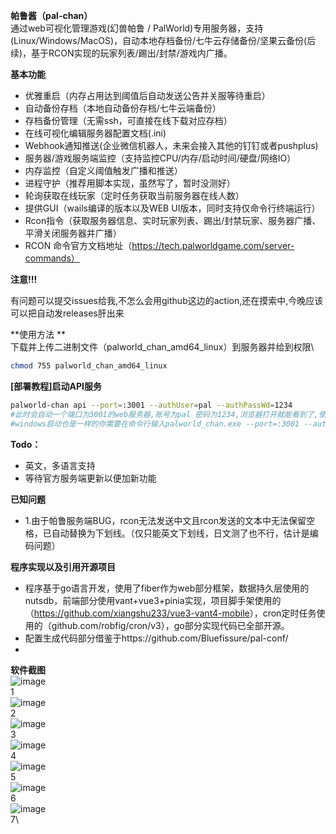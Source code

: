 **帕鲁酱（pal-chan）**\
通过web可视化管理游戏(幻兽帕鲁 / PalWorld)专用服务器，支持(Linux/Windows/MacOS)，自动本地存档备份/七牛云存储备份/坚果云备份(后续)，基于RCON实现的玩家列表/踢出/封禁/游戏内广播。 &#x20;

**基本功能**

*   优雅重启（内存占用达到阈值后自动发送公告并关服等待重启）
*   自动备份存档（本地自动备份存档/七牛云端备份）
*   存档备份管理（无需ssh，可直接在线下载对应存档）
*   在线可视化编辑服务器配置文档(.ini)
*   Webhook通知推送(企业微信机器人，未来会接入其他的钉钉或者pushplus)
*   服务器/游戏服务端监控（支持监控CPU/内存/启动时间/硬盘/网络IO）
*   内存监控（自定义阈值触发广播和推送）
*   进程守护（推荐用脚本实现，虽然写了，暂时没测好）
*   轮询获取在线玩家（定时任务获取当前服务器在线人数）
*   提供GUI（wails编译的版本以及WEB UI版本，同时支持仅命令行终端运行）
*   Rcon指令（获取服务器信息、实时玩家列表、踢出/封禁玩家、服务器广播、平滑关闭服务器并广播）
*   RCON 命令官方文档地址（<https://tech.palworldgame.com/server-commands）>

**注意!!!**

有问题可以提交issues给我,不怎么会用github这边的action,还在摸索中,今晚应该可以把自动发releases肝出来 &#x20;



**使用方法  **\
下载并上传二进制文件（palworld\_chan\_amd64\_linux）到服务器并给到权限\

```bash
chmod 755 palworld_chan_amd64_linux
```

**[部署教程]启动API服务**

```bash
palworld-chan api --port=:3001 --authUser=pal --authPassWd=1234
#此时会自动一个端口为3001的web服务器,账号为pal 密码为1234,浏览器打开就能看到了,使用手机访问最佳
#windows启动也是一样的你需要在命令行输入palworld_chan.exe --port=:3001 --authUser=pal --authPassWd=1234
```

**Todo：**

*   英文，多语言支持
*   等待官方服务端更新以便加新功能

**已知问题**

*   1.由于帕鲁服务端BUG，rcon无法发送中文且rcon发送的文本中无法保留空格，已自动替换为下划线。（仅只能英文下划线，日文测了也不行，估计是编码问题）

**程序实现以及引用开源项目**

*   程序基于go语言开发，使用了fiber作为web部分框架，数据持久层使用的nutsdb，前端部分使用vant+vue3+pinia实现，项目脚手架使用的（<https://github.com/xiangshu233/vue3-vant4-mobile>），cron定时任务使用的（github.com/robfig/cron/v3），go部分实现代码已全部开源。
*   配置生成代码部分借鉴于https://github.com/Bluefissure/pal-conf/
* 
**软件截图**\
![image](https://github.com/LunacyZeus/palworld-chan/blob/main/screenshots/1.png?raw=true)\
1\
![image](https://github.com/LunacyZeus/palworld-chan/blob/main/screenshots/2.png?raw=true)\
2\
![image](https://github.com/LunacyZeus/palworld-chan/blob/main/screenshots/3.png?raw=true)\
3\
![image](https://github.com/LunacyZeus/palworld-chan/blob/main/screenshots/4.png?raw=true)\
4\
![image](https://github.com/LunacyZeus/palworld-chan/blob/main/screenshots/5.png?raw=true)\
5\
![image](https://github.com/LunacyZeus/palworld-chan/blob/main/screenshots/6.png?raw=true)\
6\
![image](https://github.com/LunacyZeus/palworld-chan/blob/main/screenshots/7.png?raw=true)\
7\
